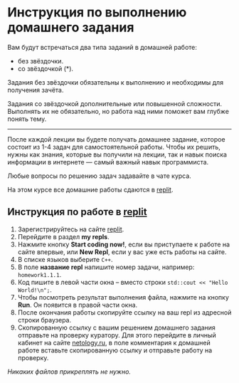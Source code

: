 # Инструкция по выполнению домашнего задания

Вам будут встречаться два типа заданий в домашней работе: 

- без звёздочки. 
- со звёздочкой (*). 

Задания без звёздочки обязательны к выполнению и необходимы для получения зачёта.

Задания со звёздочкой дополнительные или повышенной сложности. Выполнять их не обязательно, но работа над ними поможет вам глубже понять тему.

-----

После каждой лекции вы будете получать домашнее задание, которое состоит из 1-4 задач для самостоятельной работы. Чтобы их решить, нужны как знания, которые вы получили на лекции, так и навык поиска информации в интернете — самый важный навык программиста.

Любые вопросы по решению задач задавайте в чате курса.

На этом курсе все домашние работы сдаются в [replit](https://repl.it).

## Инструкция по работе в [replit](https://repl.it)

1. Зарегистрируйтесь на сайте [replit](http://repl.it/).
2. Перейдите в раздел **my repls**.
3. Нажмите кнопку **Start coding now!**, если вы приступаете к работе на сайте впервые, или **New Repl**, если у вас уже есть работы на сайте.
4. В списке языков выберите `C++`.
5. В поле **название repl** напишите номер задачи, например: `homework1.1.1`.
6. Код пишите в левой части окна – вместо строки `std::cout << "Hello World!\n";`.
7. Чтобы посмотреть результат выполнения файла, нажмите на кнопку **Run**. Он появится в правой части окна.
8. После окончания работы скопируйте ссылку на ваш repl из адресной строки браузера.
9. Скопированную ссылку с вашим решением домашнего задания отправьте на проверку куратору. Для этого перейдите в личный кабинет на сайте [netology.ru](http://netology.ru/), в поле комментария к домашней работе вставьте скопированную ссылку и отправьте работу на проверку.

_Никаких файлов прикреплять не нужно._
